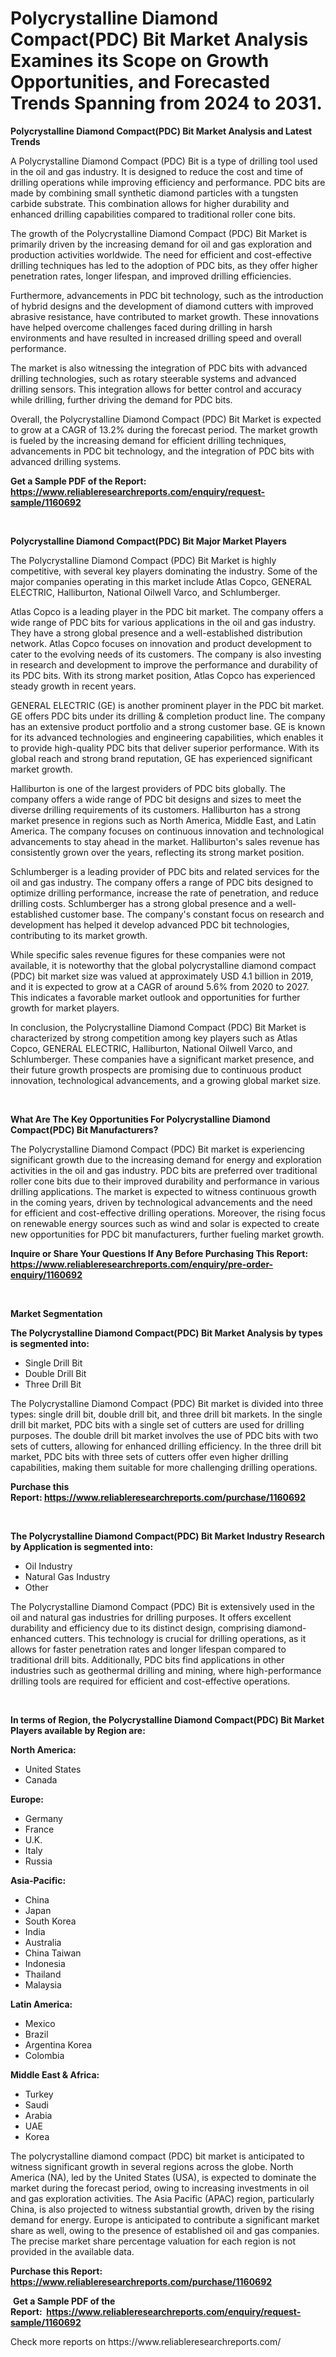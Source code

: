 <p><h1>Polycrystalline Diamond Compact(PDC) Bit Market Analysis Examines its Scope on Growth Opportunities, and Forecasted Trends Spanning from 2024 to 2031.</h1></p><p><strong>Polycrystalline Diamond Compact(PDC) Bit Market Analysis and Latest Trends</strong></p>
<p><p>A Polycrystalline Diamond Compact (PDC) Bit is a type of drilling tool used in the oil and gas industry. It is designed to reduce the cost and time of drilling operations while improving efficiency and performance. PDC bits are made by combining small synthetic diamond particles with a tungsten carbide substrate. This combination allows for higher durability and enhanced drilling capabilities compared to traditional roller cone bits.</p><p>The growth of the Polycrystalline Diamond Compact (PDC) Bit Market is primarily driven by the increasing demand for oil and gas exploration and production activities worldwide. The need for efficient and cost-effective drilling techniques has led to the adoption of PDC bits, as they offer higher penetration rates, longer lifespan, and improved drilling efficiencies.</p><p>Furthermore, advancements in PDC bit technology, such as the introduction of hybrid designs and the development of diamond cutters with improved abrasive resistance, have contributed to market growth. These innovations have helped overcome challenges faced during drilling in harsh environments and have resulted in increased drilling speed and overall performance.</p><p>The market is also witnessing the integration of PDC bits with advanced drilling technologies, such as rotary steerable systems and advanced drilling sensors. This integration allows for better control and accuracy while drilling, further driving the demand for PDC bits.</p><p>Overall, the Polycrystalline Diamond Compact (PDC) Bit Market is expected to grow at a CAGR of 13.2% during the forecast period. The market growth is fueled by the increasing demand for efficient drilling techniques, advancements in PDC bit technology, and the integration of PDC bits with advanced drilling systems.</p></p>
<p><strong>Get a Sample PDF of the Report:&nbsp; <a href="https://www.reliableresearchreports.com/enquiry/request-sample/1160692">https://www.reliableresearchreports.com/enquiry/request-sample/1160692</a></strong></p>
<p>&nbsp;</p>
<p><strong>Polycrystalline Diamond Compact(PDC) Bit Major Market Players</strong></p>
<p><p>The Polycrystalline Diamond Compact (PDC) Bit Market is highly competitive, with several key players dominating the industry. Some of the major companies operating in this market include Atlas Copco, GENERAL ELECTRIC, Halliburton, National Oilwell Varco, and Schlumberger.</p><p>Atlas Copco is a leading player in the PDC bit market. The company offers a wide range of PDC bits for various applications in the oil and gas industry. They have a strong global presence and a well-established distribution network. Atlas Copco focuses on innovation and product development to cater to the evolving needs of its customers. The company is also investing in research and development to improve the performance and durability of its PDC bits. With its strong market position, Atlas Copco has experienced steady growth in recent years.</p><p>GENERAL ELECTRIC (GE) is another prominent player in the PDC bit market. GE offers PDC bits under its drilling & completion product line. The company has an extensive product portfolio and a strong customer base. GE is known for its advanced technologies and engineering capabilities, which enables it to provide high-quality PDC bits that deliver superior performance. With its global reach and strong brand reputation, GE has experienced significant market growth.</p><p>Halliburton is one of the largest providers of PDC bits globally. The company offers a wide range of PDC bit designs and sizes to meet the diverse drilling requirements of its customers. Halliburton has a strong market presence in regions such as North America, Middle East, and Latin America. The company focuses on continuous innovation and technological advancements to stay ahead in the market. Halliburton's sales revenue has consistently grown over the years, reflecting its strong market position.</p><p>Schlumberger is a leading provider of PDC bits and related services for the oil and gas industry. The company offers a range of PDC bits designed to optimize drilling performance, increase the rate of penetration, and reduce drilling costs. Schlumberger has a strong global presence and a well-established customer base. The company's constant focus on research and development has helped it develop advanced PDC bit technologies, contributing to its market growth.</p><p>While specific sales revenue figures for these companies were not available, it is noteworthy that the global polycrystalline diamond compact (PDC) bit market size was valued at approximately USD 4.1 billion in 2019, and it is expected to grow at a CAGR of around 5.6% from 2020 to 2027. This indicates a favorable market outlook and opportunities for further growth for market players.</p><p>In conclusion, the Polycrystalline Diamond Compact (PDC) Bit Market is characterized by strong competition among key players such as Atlas Copco, GENERAL ELECTRIC, Halliburton, National Oilwell Varco, and Schlumberger. These companies have a significant market presence, and their future growth prospects are promising due to continuous product innovation, technological advancements, and a growing global market size.</p></p>
<p>&nbsp;</p>
<p><strong>What Are The Key Opportunities For Polycrystalline Diamond Compact(PDC) Bit Manufacturers?</strong></p>
<p><p>The Polycrystalline Diamond Compact (PDC) Bit market is experiencing significant growth due to the increasing demand for energy and exploration activities in the oil and gas industry. PDC bits are preferred over traditional roller cone bits due to their improved durability and performance in various drilling applications. The market is expected to witness continuous growth in the coming years, driven by technological advancements and the need for efficient and cost-effective drilling operations. Moreover, the rising focus on renewable energy sources such as wind and solar is expected to create new opportunities for PDC bit manufacturers, further fueling market growth.</p></p>
<p><strong>Inquire or Share Your Questions If Any Before Purchasing This Report: <a href="https://www.reliableresearchreports.com/enquiry/pre-order-enquiry/1160692">https://www.reliableresearchreports.com/enquiry/pre-order-enquiry/1160692</a></strong></p>
<p>&nbsp;</p>
<p><strong>Market Segmentation</strong></p>
<p><strong>The Polycrystalline Diamond Compact(PDC) Bit Market Analysis by types is segmented into:</strong></p>
<p><ul><li>Single Drill Bit</li><li>Double Drill Bit</li><li>Three Drill Bit</li></ul></p>
<p><p>The Polycrystalline Diamond Compact (PDC) Bit market is divided into three types: single drill bit, double drill bit, and three drill bit markets. In the single drill bit market, PDC bits with a single set of cutters are used for drilling purposes. The double drill bit market involves the use of PDC bits with two sets of cutters, allowing for enhanced drilling efficiency. In the three drill bit market, PDC bits with three sets of cutters offer even higher drilling capabilities, making them suitable for more challenging drilling operations.</p></p>
<p><strong>Purchase this Report:&nbsp;<a href="https://www.reliableresearchreports.com/purchase/1160692">https://www.reliableresearchreports.com/purchase/1160692</a></strong></p>
<p>&nbsp;</p>
<p><strong>The Polycrystalline Diamond Compact(PDC) Bit Market Industry Research by Application is segmented into:</strong></p>
<p><ul><li>Oil Industry</li><li>Natural Gas Industry</li><li>Other</li></ul></p>
<p><p>The Polycrystalline Diamond Compact (PDC) Bit is extensively used in the oil and natural gas industries for drilling purposes. It offers excellent durability and efficiency due to its distinct design, comprising diamond-enhanced cutters. This technology is crucial for drilling operations, as it allows for faster penetration rates and longer lifespan compared to traditional drill bits. Additionally, PDC bits find applications in other industries such as geothermal drilling and mining, where high-performance drilling tools are required for efficient and cost-effective operations.</p></p>
<p>&nbsp;</p>
<p><strong>In terms of Region, the Polycrystalline Diamond Compact(PDC) Bit Market Players available by Region are:</strong></p>
<p>
    <p> <strong> North America: </strong>
        <ul>
            <li>United States</li>
            <li>Canada</li>
        </ul>
        </p> 
    <p> <strong> Europe: </strong>
        <ul>
            <li>Germany</li>
            <li>France</li>
            <li>U.K.</li>
            <li>Italy</li>
            <li>Russia</li>
        </ul>
        </p> 
    <p> <strong> Asia-Pacific: </strong>
        <ul>
            <li>China</li>
            <li>Japan</li>
            <li>South Korea</li>
            <li>India</li>
            <li>Australia</li>
            <li>China Taiwan</li>
            <li>Indonesia</li>
            <li>Thailand</li>
            <li>Malaysia</li>
        </ul>
        </p> 
    <p> <strong> Latin America: </strong>
        <ul>
            <li>Mexico</li>
            <li>Brazil</li>
            <li>Argentina Korea</li>
            <li>Colombia</li>
        </ul>
        </p> 
    <p> <strong> Middle East & Africa: </strong>
        <ul>
            <li>Turkey</li>
            <li>Saudi</li>
            <li>Arabia</li>
            <li>UAE</li>
            <li>Korea</li>
        </ul>
    </p>
    </p>
<p><p>The polycrystalline diamond compact (PDC) bit market is anticipated to witness significant growth in several regions across the globe. North America (NA), led by the United States (USA), is expected to dominate the market during the forecast period, owing to increasing investments in oil and gas exploration activities. The Asia Pacific (APAC) region, particularly China, is also projected to witness substantial growth, driven by the rising demand for energy. Europe is anticipated to contribute a significant market share as well, owing to the presence of established oil and gas companies. The precise market share percentage valuation for each region is not provided in the available data.</p></p>
<p><strong>Purchase this Report: <a href="https://www.reliableresearchreports.com/purchase/1160692">https://www.reliableresearchreports.com/purchase/1160692</a></strong></p>
<p>&nbsp;<strong>Get a Sample PDF of the Report:&nbsp;&nbsp;<a href="https://www.reliableresearchreports.com/enquiry/request-sample/1160692">https://www.reliableresearchreports.com/enquiry/request-sample/1160692</a></strong></p>
<p><strong></strong></p>
<p>Check more reports on https://www.reliableresearchreports.com/</p>